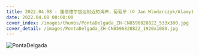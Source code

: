```yaml
---
title: 2022.04.08 - 蓬塔德尔加达附近的海岸，葡萄牙 (© Jan Wlodarczyk/Alamy)
date: 2022.04.08 00:00:00
cover_index: /images/thumbs/PontaDelgada_ZH-CN8596828822_533x300.jpg
cover_detail: /images/PontaDelgada_ZH-CN8596828822_1920x1080.jpg
---
```


![PontaDelgada](/images/PontaDelgada_ZH-CN8596828822_1920x1080.jpg)

